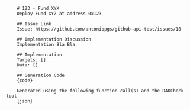 
        # 123 - Fund XYX
        Deploy Fund XYZ at address 0x123

        ## Issue Link
        Issue: https://github.com/antoniopgs/github-api-test/issues/18

        ## Implementation Discussion
        Implementation Bla Bla

        ## Implementation
        Targets: []
        Data: []

        ## Generation Code
        {code}

        Generated using the following function call(s) and the DAOCheck tool
        {json}

    